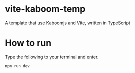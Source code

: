 # vite-kaboom-temp
A template that use Kaboomjs and Vite, written in TypeScript

# How to run

Type the following to your terminal and enter.
```
npm run dev
```
